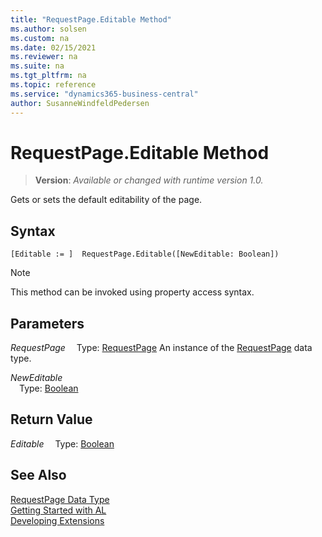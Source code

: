 ```yaml
---
title: "RequestPage.Editable Method"
ms.author: solsen
ms.custom: na
ms.date: 02/15/2021
ms.reviewer: na
ms.suite: na
ms.tgt_pltfrm: na
ms.topic: reference
ms.service: "dynamics365-business-central"
author: SusanneWindfeldPedersen
---
```

[//]: # (START>DO_NOT_EDIT)
[//]: # (IMPORTANT:Do not edit any of the content between here and the END>DO_NOT_EDIT.)
[//]: # (Any modifications should be made in the .xml files in the ModernDev repo.)
# RequestPage.Editable Method
> **Version**: _Available or changed with runtime version 1.0._

Gets or sets the default editability of the page.


## Syntax
```
[Editable := ]  RequestPage.Editable([NewEditable: Boolean])
```
> [!NOTE]
> This method can be invoked using property access syntax.
## Parameters
*RequestPage*
&emsp;Type: [RequestPage](requestpage-data-type.md)
An instance of the [RequestPage](requestpage-data-type.md) data type.

*NewEditable*  
&emsp;Type: [Boolean](../boolean/boolean-data-type.md)  
  


## Return Value
*Editable*
&emsp;Type: [Boolean](../boolean/boolean-data-type.md)



[//]: # (IMPORTANT: END>DO_NOT_EDIT)
## See Also
[RequestPage Data Type](requestpage-data-type.md)  
[Getting Started with AL](../../devenv-get-started.md)  
[Developing Extensions](../../devenv-dev-overview.md)